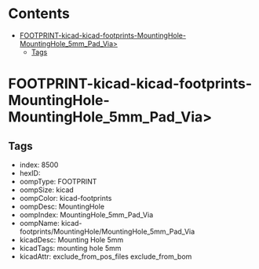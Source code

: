 



Contents
========

* [FOOTPRINT-kicad-kicad-footprints-MountingHole-MountingHole_5mm_Pad_Via>](#footprint-kicad-kicad-footprints-mountinghole-mountinghole_5mm_pad_via)
	* [Tags](#tags)

# FOOTPRINT-kicad-kicad-footprints-MountingHole-MountingHole_5mm_Pad_Via>

## Tags

- index: 8500
- hexID: 
- oompType: FOOTPRINT
- oompSize: kicad
- oompColor: kicad-footprints
- oompDesc: MountingHole
- oompIndex: MountingHole_5mm_Pad_Via
- oompName: kicad-footprints/MountingHole/MountingHole_5mm_Pad_Via
- kicadDesc: Mounting Hole 5mm
- kicadTags: mounting hole 5mm
- kicadAttr: exclude_from_pos_files exclude_from_bom
